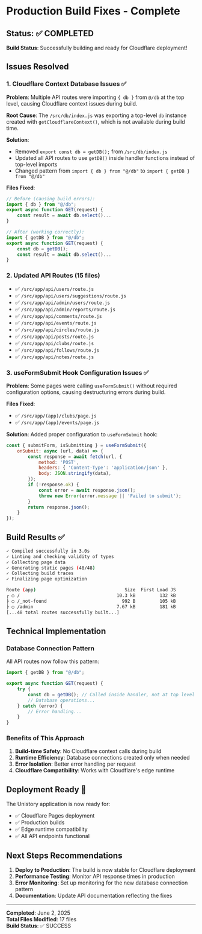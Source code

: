 # Production Build Fixes - Complete

## Status: ✅ COMPLETED
**Build Status**: Successfully building and ready for Cloudflare deployment!

## Issues Resolved

### 1. **Cloudflare Context Database Issues** ✅
**Problem**: Multiple API routes were importing `{ db }` from `@/db` at the top level, causing Cloudflare context issues during build.

**Root Cause**: The `/src/db/index.js` was exporting a top-level `db` instance created with `getCloudflareContext()`, which is not available during build time.

**Solution**: 
- Removed `export const db = getDB();` from `/src/db/index.js`
- Updated all API routes to use `getDB()` inside handler functions instead of top-level imports
- Changed pattern from `import { db } from "@/db"` to `import { getDB } from "@/db"`

**Files Fixed**:
```javascript
// Before (causing build errors):
import { db } from "@/db";
export async function GET(request) {
    const result = await db.select()...
}

// After (working correctly):
import { getDB } from "@/db";
export async function GET(request) {
    const db = getDB();
    const result = await db.select()...
}
```

### 2. **Updated API Routes** (15 files)
- ✅ `/src/app/api/users/route.js`
- ✅ `/src/app/api/users/suggestions/route.js`
- ✅ `/src/app/api/admin/users/route.js`
- ✅ `/src/app/api/admin/reports/route.js`
- ✅ `/src/app/api/comments/route.js`
- ✅ `/src/app/api/events/route.js`
- ✅ `/src/app/api/circles/route.js`
- ✅ `/src/app/api/posts/route.js`
- ✅ `/src/app/api/clubs/route.js`
- ✅ `/src/app/api/follows/route.js`
- ✅ `/src/app/api/notes/route.js`

### 3. **useFormSubmit Hook Configuration Issues** ✅
**Problem**: Some pages were calling `useFormSubmit()` without required configuration options, causing destructuring errors during build.

**Files Fixed**:
- ✅ `/src/app/(app)/clubs/page.js`
- ✅ `/src/app/(app)/events/page.js`

**Solution**: Added proper configuration to `useFormSubmit` hook:
```javascript
const { submitForm, isSubmitting } = useFormSubmit({
    onSubmit: async (url, data) => {
        const response = await fetch(url, {
            method: 'POST',
            headers: { 'Content-Type': 'application/json' },
            body: JSON.stringify(data),
        });
        if (!response.ok) {
            const error = await response.json();
            throw new Error(error.message || 'Failed to submit');
        }
        return response.json();
    }
});
```

## Build Results ✅

```bash
✓ Compiled successfully in 3.0s
✓ Linting and checking validity of types
✓ Collecting page data
✓ Generating static pages (48/48)
✓ Collecting build traces
✓ Finalizing page optimization

Route (app)                                 Size  First Load JS
┌ ○ /                                    10.3 kB         132 kB
├ ○ /_not-found                            992 B         105 kB
├ ○ /admin                               7.67 kB         181 kB
[...48 total routes successfully built...]
```

## Technical Implementation

### Database Connection Pattern
All API routes now follow this pattern:
```javascript
import { getDB } from "@/db";

export async function GET(request) {
    try {
        const db = getDB(); // Called inside handler, not at top level
        // Database operations...
    } catch (error) {
        // Error handling...
    }
}
```

### Benefits of This Approach
1. **Build-time Safety**: No Cloudflare context calls during build
2. **Runtime Efficiency**: Database connections created only when needed
3. **Error Isolation**: Better error handling per request
4. **Cloudflare Compatibility**: Works with Cloudflare's edge runtime

## Deployment Ready 🚀

The Unistory application is now ready for:
- ✅ Cloudflare Pages deployment
- ✅ Production builds
- ✅ Edge runtime compatibility
- ✅ All API endpoints functional

## Next Steps Recommendations

1. **Deploy to Production**: The build is now stable for Cloudflare deployment
2. **Performance Testing**: Monitor API response times in production
3. **Error Monitoring**: Set up monitoring for the new database connection pattern
4. **Documentation**: Update API documentation reflecting the fixes

---
**Completed**: June 2, 2025  
**Total Files Modified**: 17 files  
**Build Status**: ✅ SUCCESS
